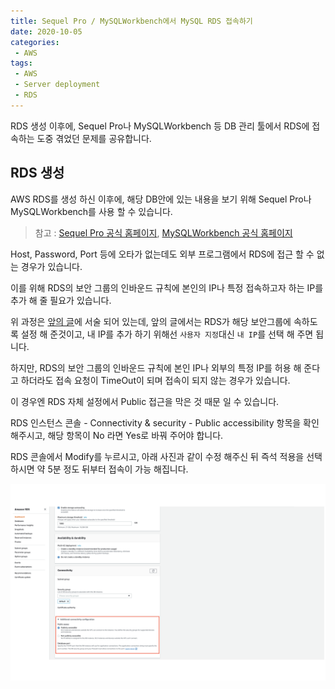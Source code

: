 ```yaml
---
title: Sequel Pro / MySQLWorkbench에서 MySQL RDS 접속하기
date: 2020-10-05
categories:
 - AWS
tags:
 - AWS
 - Server deployment
 - RDS
---
```


RDS 생성 이후에, Sequel Pro나 MySQLWorkbench 등 DB 관리 툴에서 RDS에 접속하는 도중 겪었던 문제를 공유합니다. 

<!-- more -->

## RDS 생성

AWS RDS를 생성 하신 이후에, 해당 DB안에 있는 내용을 보기 위해 Sequel Pro나 MySQLWorkbench를 사용 할 수 있습니다. 

> 참고 : [Sequel Pro 공식 홈페이지](https://www.sequelpro.com/), [MySQLWorkbench 공식 홈페이지](https://www.mysql.com/products/workbench/)

Host, Password, Port 등에 오타가 없는데도 외부 프로그램에서 RDS에 접근 할 수 없는 경우가 있습니다. 

이를 위해 RDS의 보안 그룹의 인바운드 규칙에 본인의 IP나 특정 접속하고자 하는 IP를 추가 해 줄 필요가 있습니다.

위 과정은 [앞의 글](https://kangraemin.github.io/aws/2020/09/27/elasticbeanstalk-postgrsql/)에 서술 되어 있는데, 앞의 글에서는 RDS가 해당 보안그룹에 속하도록 설정 해 준것이고, 내 IP를 추가 하기 위해선 `사용자 지정`대신 `내 IP`를 선택 해 주면 됩니다. 

하지만, RDS의 보안 그룹의 인바운드 규칙에 본인 IP나 외부의 특정 IP를 허용 해 준다고 하더라도 접속 요청이 TimeOut이 되며 접속이 되지 않는 경우가 있습니다. 

이 경우엔 RDS 자체 설정에서 Public 접근을 막은 것 때문 일 수 있습니다. 

RDS 인스턴스 콘솔 - Connectivity & security - Public accessibility 항목을 확인 해주시고, 해당 항목이 No 라면 Yes로 바꿔 주어야 합니다. 

RDS 콘솔에서 Modify를 누르시고, 아래 사진과 같이 수정 해주신 뒤 즉석 적용을 선택 하시면 약 5분 정도 뒤부터 접속이 가능 해집니다. 

![pic1.png](/assets/images/posts/2020-10-05-RDS-public-permission/pic1.png)

